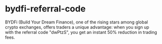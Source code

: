 # bydfi-referral-code
BYDFi (Build Your Dream Finance), one of the rising stars among global crypto exchanges, offers traders a unique advantage: when you sign up with the referral code "dwPtzS", you get an instant 50% reduction in trading fees.
